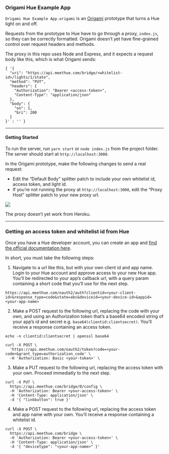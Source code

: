 ### Origami Hue Example App

`Origami Hue Example App.origami` is an [Origami](https://origami.design/) prototype that turns a Hue light on and off.

Requests from the prototype to Hue have to go through a proxy, `index.js`, so they can be correctly formatted. Origami doesn’t yet have fine-grained control over request headers and methods.

The proxy in this repo uses Node and Express, and it expects a request body like this, which is what Origami sends:

```
{ '{
  "uri": "https://api.meethue.com/bridge/<whitelist-id>/lights/1/state",
  "method": "PUT",
  "headers": {
    "Authorization": "Bearer <access-token>",
    "Content-Type": "application/json"
  },
  "body": {
    "on": 1,
    "bri": 200
  }
}' : '' }
```

-----

#### Getting Started

To run the server, run `yarn start` or `node index.js` from the project folder. The server should start at `http://localhost:3000`.

In the Origami prototype, make the following changes to send a real request:

* Edit the “Default Body” splitter patch to include your own whitelist id, access token, and light id.
* If you’re not running the proxy at `http://localhost:3000`, edit the “Proxy Host” splitter patch to your new proxy url.

![](https://i.imgur.com/hAS67Ru.png)

The proxy doesn’t yet work from Heroku.

-----

### Getting an access token and whitelist id from Hue

Once you have a Hue developer account, you can create an app and [find the official documentation here](https://www.developers.meethue.com/documentation/remote-hue-api).

In short, you must take the following steps:

1. Navigate to a url like this, but with your own client id and app name. Login to your Hue account and approve access to your new Hue app. You’ll be redirected to your app’s callback url, with a query param containing a short code that you’ll use for the next step.

```
https://api.meethue.com/oauth2/auth?clientid=<your-client-id>&response_type=code&state=abc&deviceid=<your-device-id>&appid=<your-app-name>
```

2. Make a POST request to the following url, replacing the code with your own, and using an Authorization token that’s a base64 encoded string of your app’s id and secret e.g. `base64(clientid:clientsecret)`. You’ll receive a response containing an access token.

```
echo -n clientid:clientsecret | openssl base64
```

```
curl -X POST \
  'https://api.meethue.com/oauth2/token?code=<your-code>&grant_type=authorization_code' \
  -H 'Authorization: Basic <your-token>' \

```

3. Make a PUT request to the following url, replacing the access token with your own. Proceed immediatly to the next step.

```
curl -X PUT \
  https://api.meethue.com/bridge/0/config \
  -H 'Authorization: Bearer <your-access-token>' \
  -H 'Content-Type: application/json' \
  -d '{ "linkbutton": true }'
```

4. Make a POST request to the following url, replacing the access token and app name with your own. You’ll receive a response containing a whitelist id.

```
curl -X POST \
  https://api.meethue.com/bridge \
  -H 'Authorization: Bearer <your-access-token>' \
  -H 'Content-Type: application/json' \
  -d '{ "devicetype": "<your-app-name>" }'
  ```
